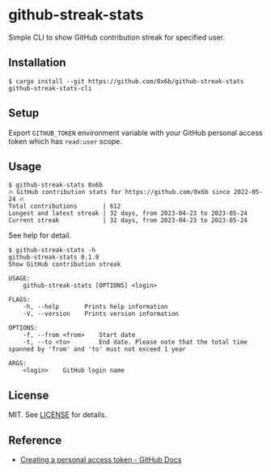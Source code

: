 # github-streak-stats

Simple CLI to show GitHub contribution streak for specified user.

## Installation

```
$ cargo install --git https://github.com/0x6b/github-streak-stats github-streak-stats-cli
```

## Setup

Export `GITHUB_TOKEN` environment variable with your GitHub personal access token which has `read:user` scope.

## Usage

```console
$ github-streak-stats 0x6b
🔥 GitHub contribution stats for https://github.com/0x6b since 2022-05-24 🔥
Total contributions       | 612
Longest and latest streak | 32 days, from 2023-04-23 to 2023-05-24
Current streak            | 32 days, from 2023-04-23 to 2023-05-24
```

See help for detail.

```
$ github-streak-stats -h
github-streak-stats 0.1.0
Show GitHub contribution streak

USAGE:
    github-streak-stats [OPTIONS] <login>

FLAGS:
    -h, --help       Prints help information
    -V, --version    Prints version information

OPTIONS:
    -f, --from <from>    Start date
    -t, --to <to>        End date. Please note that the total time spanned by 'from' and 'to' must not exceed 1 year

ARGS:
    <login>    GitHub login name
```

## License

MIT. See [LICENSE](LICENSE) for details.

## Reference

- [Creating a personal access token - GitHub Docs](https://docs.github.com/en/authentication/keeping-your-account-and-data-secure/creating-a-personal-access-token)